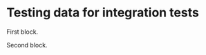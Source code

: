 # Testing data for integration tests

[//]: # (<block affects=":foo">)
First block.

[//]: # (</block>)

[//]: # (<block name="foo">)
Second block.

[//]: # (</block>)